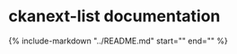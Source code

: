 # ckanext-list documentation

{%
    include-markdown "../README.md"
    start="<!--overview-start-->"
    end="<!--overview-end-->"
%}
